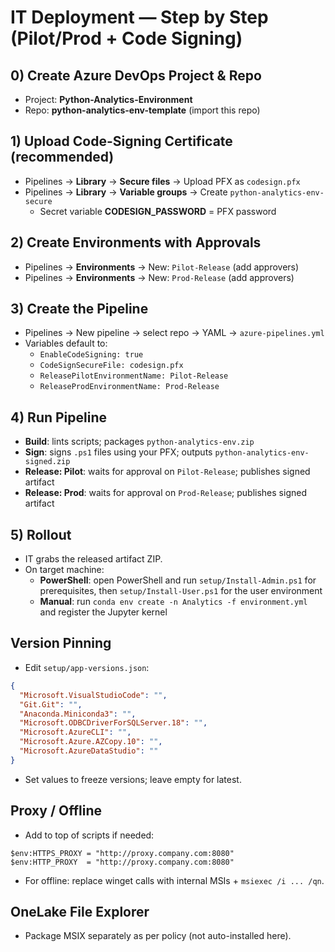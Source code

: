 # IT Deployment — Step by Step (Pilot/Prod + Code Signing)

## 0) Create Azure DevOps Project & Repo
- Project: **Python-Analytics-Environment**
- Repo: **python-analytics-env-template** (import this repo)

## 1) Upload Code-Signing Certificate (recommended)
- Pipelines → **Library** → **Secure files** → Upload PFX as `codesign.pfx`
- Pipelines → **Library** → **Variable groups** → Create `python-analytics-env-secure`
  - Secret variable **CODESIGN_PASSWORD** = PFX password

## 2) Create Environments with Approvals
- Pipelines → **Environments** → New: `Pilot-Release` (add approvers)
- Pipelines → **Environments** → New: `Prod-Release` (add approvers)

## 3) Create the Pipeline
- Pipelines → New pipeline → select repo → YAML → `azure-pipelines.yml`
- Variables default to:
  - `EnableCodeSigning: true`
  - `CodeSignSecureFile: codesign.pfx`
  - `ReleasePilotEnvironmentName: Pilot-Release`
  - `ReleaseProdEnvironmentName: Prod-Release`

## 4) Run Pipeline
- **Build**: lints scripts; packages `python-analytics-env.zip`
- **Sign**: signs `.ps1` files using your PFX; outputs `python-analytics-env-signed.zip`
- **Release: Pilot**: waits for approval on `Pilot-Release`; publishes signed artifact
- **Release: Prod**: waits for approval on `Prod-Release`; publishes signed artifact

## 5) Rollout
- IT grabs the released artifact ZIP.
- On target machine:
  - **PowerShell**: open PowerShell and run `setup/Install-Admin.ps1` for prerequisites, then `setup/Install-User.ps1` for the user environment
  - **Manual**: run `conda env create -n Analytics -f environment.yml` and register the Jupyter kernel

## Version Pinning
- Edit `setup/app-versions.json`:
```json
{
  "Microsoft.VisualStudioCode": "",
  "Git.Git": "",
  "Anaconda.Miniconda3": "",
  "Microsoft.ODBCDriverForSQLServer.18": "",
  "Microsoft.AzureCLI": "",
  "Microsoft.Azure.AZCopy.10": "",
  "Microsoft.AzureDataStudio": ""
}
```
- Set values to freeze versions; leave empty for latest.

## Proxy / Offline
- Add to top of scripts if needed:
```
$env:HTTPS_PROXY = "http://proxy.company.com:8080"
$env:HTTP_PROXY  = "http://proxy.company.com:8080"
```
- For offline: replace winget calls with internal MSIs + `msiexec /i ... /qn`.

## OneLake File Explorer
- Package MSIX separately as per policy (not auto-installed here).
